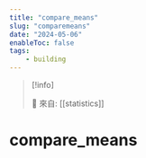 ```yaml
---
title: "compare_means"
slug: "comparemeans"
date: "2024-05-06"
enableToc: false
tags:
    - building
---
```


> [!info]
>
> 🌱 來自: [[statistics]]

# compare_means


